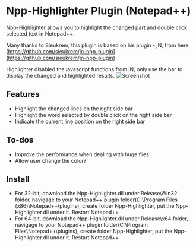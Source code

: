 # Npp-Highlighter Plugin (Notepad++)

Npp-Highlighter allows you to highlight the changed part and double click selected text in Notepad++.

Many thanks to Sieukrem, this plugin is based on his plugin - jN, from here
[https://github.com/sieukrem/jn-npp-plugin](https://github.com/sieukrem/jn-npp-plugin)

Highlighter disabled the javascript functions from jN, only use the bar to display the changed and highlighted results.
![Screenshot](https://github.com/michaelxzhang/jn-npp-plugin-enhanced/blob/d300e34f2954998e37cb654c7b2546c84b59489d/Capture.JPG)

## Features
- Highlight the changed lines on the right side bar
- Highlight the word selected by double click on the right side bar
- Indicate the current line position on the right side bar

## To-dos
- Improve the performance when dealing with huge files
- Allow user change the color?

## Install
- For 32-bit, download the Npp-Highlighter.dll under Release\Win32 folder, navigage to your Notepad++ plugin folder(C:\Program Files (x86)\Notepad++\plugins\), create folder Npp-Highlighter, put the Npp-Highlighter.dll under it. Restart Notepad++
- For 64-bit, download the Npp-Highlighter.dll under Release\x64 folder, navigage to your Notepad++ plugin folder(C:\Program Files\Notepad++\plugins\), create folder Npp-Highlighter, put the Npp-Highlighter.dll under it. Restart Notepad++
